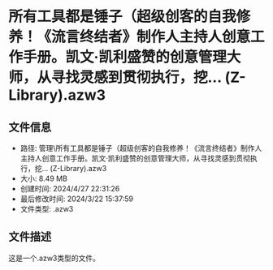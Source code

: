 ﻿# 所有工具都是锤子（超级创客的自我修养！《流言终结者》制作人主持人创意工作手册。凯文·凯利盛赞的创意管理大师，从寻找灵感到贯彻执行，挖... (Z-Library).azw3

## 文件信息
- 路径: 管理\所有工具都是锤子（超级创客的自我修养！《流言终结者》制作人主持人创意工作手册。凯文·凯利盛赞的创意管理大师，从寻找灵感到贯彻执行，挖... (Z-Library).azw3
- 大小: 8.49 MB
- 创建时间: 2024/4/27 22:31:26
- 最后修改时间: 2024/3/22 15:37:59
- 文件类型: .azw3

## 文件描述
这是一个.azw3类型的文件。

